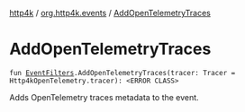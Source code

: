 [http4k](../index.md) / [org.http4k.events](index.md) / [AddOpenTelemetryTraces](./-add-open-telemetry-traces.md)

# AddOpenTelemetryTraces

`fun `[`EventFilters`](-event-filters/index.md)`.AddOpenTelemetryTraces(tracer: Tracer = Http4kOpenTelemetry.tracer): <ERROR CLASS>`

Adds OpenTelemetry traces metadata to the event.

